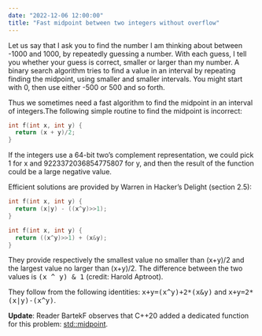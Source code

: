 ```yaml
---
date: "2022-12-06 12:00:00"
title: "Fast midpoint between two integers without overflow"
---
```




Let us say that I ask you to find the number I am thinking about between -1000 and 1000, by repeatedly guessing a number. With each guess, I tell you whether your guess is correct, smaller or larger than my number. A binary search algorithm tries to find a value in an interval by repeating finding the midpoint, using smaller and smaller intervals. You might start with 0, then use either -500 or 500 and so forth.

Thus we sometimes need a fast algorithm to find the midpoint in an interval of integers.The following simple routine to find the midpoint is incorrect:
```C
int f(int x, int y) {
  return (x + y)/2;
}
```


If the integers use a 64-bit two&rsquo;s complement representation, we could pick 1 for x and 9223372036854775807 for y, and then the result of the function could be a large negative value.

Efficient solutions are provided by Warren in Hacker&rsquo;s Delight (section 2.5):
```C
int f(int x, int y) { 
  return (x|y) - ((x^y)>>1); 
}
```



```C
int f(int x, int y) { 
  return ((x^y)>>1) + (x&y); 
}
```


They provide respectively the smallest value no smaller than (x+y)/2 and the largest value no larger than (x+y)/2. The difference between the two values is <tt>(x ^ y) &amp; 1</tt> (credit: Harold Aptroot).

They follow from the following identities: <tt>x+y=(x^y)+2*(x&amp;y)</tt> and <tt>x+y=2*(x|y)-(x^y)</tt>.

__Update__: Reader BartekF observes that C++20 added a dedicated function for this problem: [std::midpoint](https://en.cppreference.com/w/cpp/numeric/midpoint).

